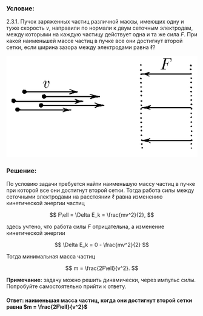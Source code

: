 ###  Условие:

$2.3.1.$ Пучок заряженных частиц различной массы, имеющих одну и туже скорость $v$, направили по нормали к двум сеточным электродам, между которыми на каждую частицу действует одна и та же сила $F$. При какой наименьшей массе частиц в пучке все они достигнут второй сетки, если ширина зазора между электродами равна $\ell$?

![К задаче $2.3.1$|516x274, 45%](../../img/2.3.1/2.3.1.png)

###  Решение:

По условию задачи требуется найти наименьшую массу частиц в пучке при которой все они достигнут второй сетки. Тогда работа силы между сеточными электродами на расстоянии $\ell$ равна изменению кинетической энергии частиц

$$
F\ell = \Delta E_k = \frac{mv^2}{2},
$$

здесь учтено, что работа силы $F$ отрицательна, а изменение кинетической энергии

$$
\Delta E_k = 0 - \frac{mv^2}{2}
$$

Тогда минимальная масса частиц

$$
m = \frac{2F\ell}{v^2}.
$$

__Примечание:__ задачу можно решить динамически, через импульс силы. Попробуйте самостоятельно прийти к ответу.

#### Ответ: наименьшая масса частиц, когда они достигнут второй сетки равна $m = \frac{2F\ell}{v^2}$